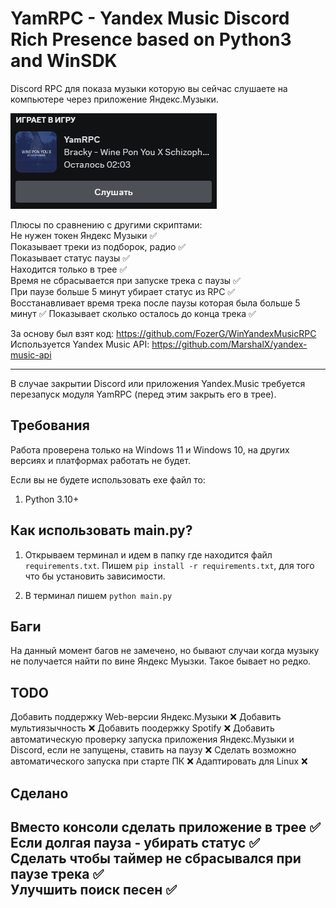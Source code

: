 # **YamRPC - Yandex Music Discord Rich Presence based on Python3 and WinSDK**
Discord RPC для показа музыки которую вы сейчас слушаете на компьютере через приложение Яндекс.Музыки.

![discord](./img/YamRPC.png)


Плюсы по сравнению с другими скриптами:    
Не нужен токен Яндекс Музыки ✅  
Показывает треки из подборок, радио ✅  
Показывает статус паузы ✅  
Находится только в трее ✅  
Время не сбрасывается при запуске трека с паузы ✅  
При паузе больше 5 минут убирает статус из RPC ✅  
Восстанавливает время трека после паузы которая была больше 5 минут ✅
Показывает сколько осталось до конца трека ✅


За основу был взят код: 
https://github.com/FozerG/WinYandexMusicRPC
Используется Yandex Music API: 
https://github.com/MarshalX/yandex-music-api


------------
В случае закрытии Discord или приложения Yandex.Music требуется перезапуск модуля YamRPC (перед этим закрыть его в трее).


## Требования
Работа проверена только на Windows 11 и Windows 10, на других версиях и платформах работать не будет.

Если вы не будете использовать ехе файл то:
1. Python 3.10+


## Как использовать main.py?

1. Открываем терминал и идем в папку где находится файл `requirements.txt`. Пишем `pip install -r requirements.txt`, для того что бы установить зависимости.

2. В терминал пишем `python main.py`


## Баги
На данный момент багов не замечено, но бывают случаи когда музыку не получается найти по вине Яндекс Муызки. Такое бывает но редко.

## TODO
Добавить поддержку Web-версии Яндекс.Музыки ❌
Добавить мультиязычность ❌
Добавить поодержку Spotify ❌
Добавить автоматическую проверку запуска приложения Яндекс.Музыки и Discord, если не запущены, ставить на паузу ❌
Сделать возможно автоматического запуска при старте ПК ❌
Адаптировать для Linux ❌

## Сделано
Вместо консоли сделать приложение в трее ✅  
Если долгая пауза - убирать статус ✅  
Сделать чтобы таймер не сбрасывался при паузе трека ✅    
Улучшить поиск песен ✅   
------------

